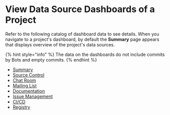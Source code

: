 # View Data Source Dashboards of a Project

Refer to the following catalog of dashboard data to see details. When you navigate to a project's dashboard, by default the **Summary** page appears that displays overview of the project's data sources. 

{% hint style="info" %}
The data on the dashboards do not include commits by Bots and empty commits.
{% endhint %}

* [Summary](summary.md)
* [Source Control](source-control/)
* [Chat Room](chat-room/)
* [Mailing List](mailing-list/)
* [Documentation](documentation/)
* [Issue Management](project-management/)
* [CI/CD](ci-cd/)
* [Registry](registry/)

